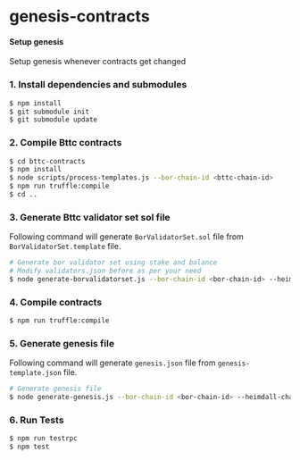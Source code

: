 # genesis-contracts

#### Setup genesis

Setup genesis whenever contracts get changed
### 1. Install dependencies and submodules
```bash
$ npm install
$ git submodule init
$ git submodule update
```

### 2. Compile Bttc contracts
```bash
$ cd bttc-contracts
$ npm install
$ node scripts/process-templates.js --bor-chain-id <bttc-chain-id>
$ npm run truffle:compile
$ cd ..
```

### 3. Generate Bttc validator set sol file

Following command will generate `BorValidatorSet.sol` file from `BorValidatorSet.template` file.

```bash
# Generate bor validator set using stake and balance
# Modify validators.json before as per your need
$ node generate-borvalidatorset.js --bor-chain-id <bor-chain-id> --heimdall-chain-id <heimdall-chain-id>
```

### 4. Compile contracts
```bash
$ npm run truffle:compile
```

### 5. Generate genesis file

Following command will generate `genesis.json` file from `genesis-template.json` file.

```bash
# Generate genesis file
$ node generate-genesis.js --bor-chain-id <bor-chain-id> --heimdall-chain-id <heimdall-chain-id>
```

### 6. Run Tests
```bash
$ npm run testrpc
$ npm test
```
